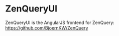 ZenQueryUI
==========

ZenQueryUI is the AngularJS frontend for ZenQuery: https://github.com/BjoernKW/ZenQuery
